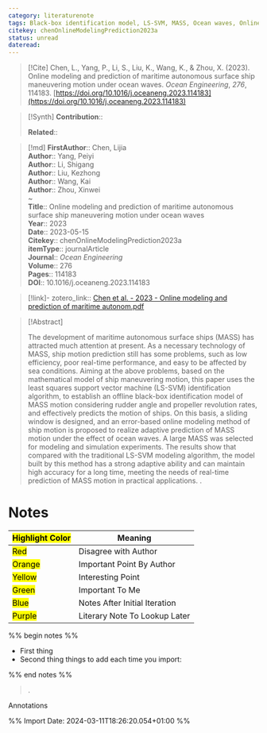 ```yaml
---
category: literaturenote
tags: Black-box identification model, LS-SVM, MASS, Ocean waves, Online modeling, paper4
citekey: chenOnlineModelingPrediction2023a
status: unread
dateread:
---
```


> [!Cite]
> Chen, L., Yang, P., Li, S., Liu, K., Wang, K., & Zhou, X. (2023). Online modeling and prediction of maritime autonomous surface ship maneuvering motion under ocean waves. _Ocean Engineering_, _276_, 114183. [https://doi.org/10.1016/j.oceaneng.2023.114183](https://doi.org/10.1016/j.oceaneng.2023.114183)

>[!Synth]
>**Contribution**:: 
>
>**Related**:: 
>

>[!md]
> **FirstAuthor**:: Chen, Lijia  
> **Author**:: Yang, Peiyi  
> **Author**:: Li, Shigang  
> **Author**:: Liu, Kezhong  
> **Author**:: Wang, Kai  
> **Author**:: Zhou, Xinwei  
~    
> **Title**:: Online modeling and prediction of maritime autonomous surface ship maneuvering motion under ocean waves  
> **Year**:: 2023  
> **Date**:: 2023-05-15  
> **Citekey**:: chenOnlineModelingPrediction2023a  
> **itemType**:: journalArticle  
> **Journal**:: *Ocean Engineering*  
> **Volume**:: 276   
> **Pages**:: 114183  
> **DOI**:: 10.1016/j.oceaneng.2023.114183    

> [!link]-
> zotero_link:: [Chen et al. - 2023 - Online modeling and prediction of maritime autonom.pdf](zotero://select/library/items/YW52WZQ9)


> [!Abstract]
>
> The development of maritime autonomous surface ships (MASS) has attracted much attention at present. As a necessary technology of MASS, ship motion prediction still has some problems, such as low efficiency, poor real-time performance, and easy to be affected by sea conditions. Aiming at the above problems, based on the mathematical model of ship maneuvering motion, this paper uses the least squares support vector machine (LS-SVM) identification algorithm, to establish an offline black-box identification model of MASS motion considering rudder angle and propeller revolution rates, and effectively predicts the motion of ships. On this basis, a sliding window is designed, and an error-based online modeling method of ship motion is proposed to realize adaptive prediction of MASS motion under the effect of ocean waves. A large MASS was selected for modeling and simulation experiments. The results show that compared with the traditional LS-SVM modeling algorithm, the model built by this method has a strong adaptive ability and can maintain high accuracy for a long time, meeting the needs of real-time prediction of MASS motion in practical applications.
>.
> 
# Notes

| <mark class="hltr-grey">Highlight Color</mark> | Meaning                       |
| ---------------------------------------------- | ----------------------------- |
| <mark class="hltr-red">Red</mark>              | Disagree with Author          |
| <mark class="hltr-orange">Orange</mark>        | Important Point By Author     |
| <mark class="hltr-yellow">Yellow</mark>        | Interesting Point             |
| <mark class="hltr-green">Green</mark>          | Important To Me               |
| <mark class="hltr-blue">Blue</mark>            | Notes After Initial Iteration |
| <mark class="hltr-purple">Purple</mark>        | Literary Note To Lookup Later |

%% begin notes %%
- First thing
- Second thing
things to add each time you import:

%% end notes %%

>.
 
 Annotations


%% Import Date: 2024-03-11T18:26:20.054+01:00 %%
